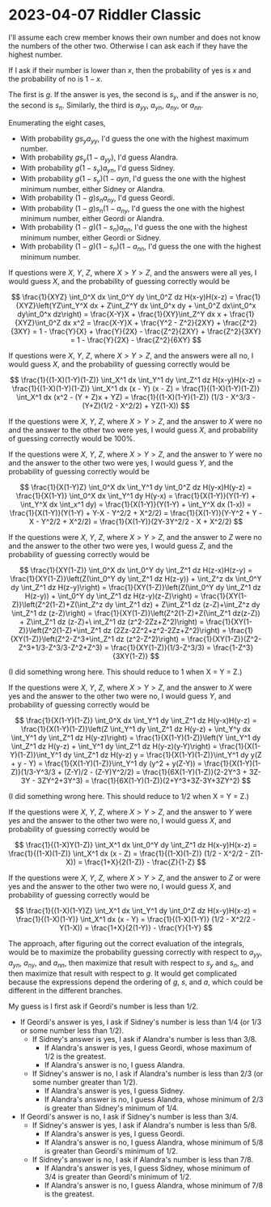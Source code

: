 2023-04-07 Riddler Classic
==========================
I'll assume each crew member knows their own number and does not know the
numbers of the other two.  Otherwise I can ask each if they have the highest
number.

If I ask if their number is lower than $x$, then the probability of yes is
$x$ and the probability of no is $1-x$.

The first is $g$.  If the answer is yes, the second is $s_y$, and if the
answer is no, the second is $s_n$.  Similarly, the third is $a_{yy}$,
$a_{yn}$, $a_{ny}$, or $a_{nn}$.

Enumerating the eight cases,
* With probability $gs_ya_{yy}$, I'd guess the one with the highest maximum
  number.
* With probability $gs_y(1-a_{yy})$, I'd guess Alandra.
* With probability $g(1-s_y)a_{yn}$, I'd guess Sidney.
* With probability $g(1-s_y)(1-a{yn}$, I'd guess the one with the highest
  minimum number, either Sidney or Alandra.
* With probability $(1-g)s_na_{ny}$, I'd guess Geordi.
* With probability $(1-g)s_n(1-a_{ny}$, I'd guess the one with the highest
  minimum number, either Geordi or Alandra.
* With probability $(1-g)(1-s_n)a_{nn}$, I'd guess the one with the highest
  minimum number, either Geordi or Sidney.
* With probability $(1-g)(1-s_n)(1-a_{nn}$, I'd guess the one with the
  highest minimum number.

If questions were $X$, $Y$, $Z$, where $X > Y > Z$, and the answers were all
yes, I would guess $X$, and the probability of guessing correctly would be

$$ \frac{1}{XYZ} \int_0^X dx \int_0^Y dy \int_0^Z dz H(x-y)H(x-z)
    = \frac{1}{XYZ}\left(YZ\int_Y^X dx + Z\int_Z^Y dx \int_0^x dy + \int_0^Z dx\int_0^x dy\int_0^x dz\right)
    = \frac{X-Y}X + \frac{1}{XY}\int_Z^Y dx x + \frac{1}{XYZ}\int_0^Z dx x^2
    = \frac{X-Y}X + \frac{Y^2 - Z^2}{2XY} + \frac{Z^2}{3XY}
    = 1 - \frac{Y}{X} + \frac{Y}{2X} - \frac{Z^2}{2XY} + \frac{Z^2}{3XY}
    = 1 - \frac{Y}{2X} - \frac{Z^2}{6XY} $$

If questions were $X$, $Y$, $Z$, where $X > Y > Z$, and the answers were all
no, I would guess $X$, and the probability of guessing correctly would be

$$ \frac{1}{(1-X)(1-Y)(1-Z)} \int_X^1 dx \int_Y^1 dy \int_Z^1 dz H(x-y)H(x-z)
    = \frac{1}{(1-X)(1-Y)(1-Z)} \int_X^1 dx (x - Y) (x - Z)
    = \frac{1}{(1-X)(1-Y)(1-Z)} \int_X^1 dx (x^2 - (Y + Z)x + YZ)
    = \frac{1}{(1-X)(1-Y)(1-Z)} (1/3 - X^3/3 - (Y+Z)(1/2 - X^2/2) + YZ(1-X)) $$

If the questions were $X$, $Y$, $Z$, where $X > Y > Z$, and the answer to
$X$ were no and the answer to the other two were yes, I would guess $X$,
and probability of guessing correctly would be 100%.

If the questions were $X$, $Y$, $Z$, where $X > Y > Z$, and the answer to
$Y$ were no and the answer to the other two were yes, I would guess $Y$, and
the probability of guessing correctly would be

$$ \frac{1}{X(1-Y)Z} \int_0^X dx \int_Y^1 dy \int_0^Z dz H(y-x)H(y-z)
   = \frac{1}{X(1-Y)} \int_0^X dx \int_Y^1 dy H(y-x)
   = \frac{1}{X(1-Y)}(Y(1-Y) + \int_Y^X dx \int_x^1 dy)
   = \frac{1}{X(1-Y)}(Y(1-Y) + \int_Y^X dx (1-x))
   = \frac{1}{X(1-Y)}(Y(1-Y) + Y-X - Y^2/2 + X^2/2)
   = \frac{1}{X(1-Y)}(Y-Y^2 + Y - X - Y^2/2 + X^2/2)
   = \frac{1}{X(1-Y)}(2Y-3Y^2/2 - X + X^2/2) $$

If the questions were $X$, $Y$, $Z$, where $X > Y > Z$, and the answer to
$Z$ were no and the answer to the other two were yes, I would guess $Z$, and
the probability of guessing correctly would be

$$ \frac{1}{XY(1-Z)} \int_0^X dx \int_0^Y dy \int_Z^1 dz H(z-x)H(z-y)
   = \frac{1}{XY(1-Z)}\left(Z(\int_0^Y dy \int_Z^1 dz H(z-y)) + \int_Z^z dx \int_0^Y dy \int_Z^1 dz H(z-y)\right)
   = \frac{1}{XY(1-Z)}\left(Z(\int_0^Y dy \int_Z^1 dz H(z-y)) + \int_0^Y dy \int_Z^1 dz H(z-y)(z-Z)\right)
   = \frac{1}{XY(1-Z)}\left(Z^2(1-Z)+Z(\int_Z^z dy \int_Z^1 dz) + Z\int_Z^1 dz (z-Z)+\int_Z^z dy \int_Z^1 dz (z-Z)\right)
   = \frac{1}{XY(1-Z)}\left(Z^2(1-Z)+Z(\int_Z^1 dz(z-Z)) + Z\int_Z^1 dz (z-Z)+\
int_Z^1 dz (z^2-2Zz+Z^2)\right)
   = \frac{1}{XY(1-Z)}\left(Z^2(1-Z)+\int_Z^1 dz (2Zz-2Z^2+z^2-2Zz+Z^2)\right)
   = \frac{1}{XY(1-Z)}\left(Z^2-Z^3+\int_Z^1 dz (z^2-Z^2)\right)
   = \frac{1}{XY(1-Z)}(Z^2-Z^3+1/3-Z^3/3-Z^2+Z^3)
   = \frac{1}{XY(1-Z)}(1/3-Z^3/3)
   = \frac{1-Z^3}{3XY(1-Z)} $$

(I did something wrong here.  This should reduce to 1 when X = Y = Z.)

If the questions were $X$, $Y$, $Z$, where $X > Y > Z$, and the answer to
$X$ were yes and the answer to the other two were no, I would guess $Y$,
and probability of guessing correctly would be

$$ \frac{1}{X(1-Y)(1-Z)} \int_0^X dx \int_Y^1 dy \int_Z^1 dz H(y-x)H(y-z)
   = \frac{1}{X(1-Y)(1-Z)}\left(Z \int_Y^1 dy \int_Z^1 dz H(y-z) + \int_Y^y dx \int_Y^1 dy \int_Z^1 dz H(y-z)\right)
   = \frac{1}{X(1-Y)(1-Z)}\left(Y \int_Y^1 dy \int_Z^1 dz H(y-z) + \int_Y^1 dy \int_Z^1 dz H(y-z)(y-Y)\right)
   = \frac{1}{X(1-Y)(1-Z)}\int_Y^1 dy \int_Z^1 dz H(y-z) y
   = \frac{1}{X(1-Y)(1-Z)}\int_Y^1 dy y(Z + y - Y)
   = \frac{1}{X(1-Y)(1-Z)}\int_Y^1 dy (y^2 + y(Z-Y))
   = \frac{1}{X(1-Y)(1-Z)}(1/3-Y^3/3 + (Z-Y)/2 - (Z-Y)Y^2/2)
   = \frac{1}{6X(1-Y)(1-Z)}(2-2Y^3 + 3Z-3Y - 3ZY^2+3Y^3)
   = \frac{1}{6X(1-Y)(1-Z)}(2+Y^3+3Z-3Y+3ZY^2) $$

(I did something wrong here.  This should reduce to 1/2 when X = Y = Z.)

If the questions were $X$, $Y$, $Z$, where $X > Y > Z$, and the answer to
$Y$ were yes and the answer to the other two were no, I would guess $X$,
and probability of guessing correctly would be

$$ \frac{1}{(1-X)Y(1-Z)} \int_X^1 dx \int_0^Y dy \int_Z^1 dz H(x-y)H(x-z)
   = \frac{1}{(1-X)(1-Z)} \int_X^1 dx (x - Z)
   = \frac{1}{(1-X)(1-Z)} (1/2 - X^2/2 - Z(1-X))
   = \frac{1+X}{2(1-Z)} - \frac{Z}{1-Z} $$

If the questions were $X$, $Y$, $Z$, where $X > Y > Z$, and the answer to
$Z$ or were yes and the answer to the other two were no, I would guess $X$,
and probability of guessing correctly would be

$$ \frac{1}{(1-X)(1-Y)Z} \int_X^1 dx \int_Y^1 dy \int_0^Z dz H(x-y)H(x-z)
   = \frac{1}{(1-X)(1-Y)} \int_X^1 dx (x - Y)
   = \frac{1}{(1-X)(1-Y)} (1/2 - X^2/2 - Y(1-X))
   = \frac{1+X}{2(1-Y)} - \frac{Y}{1-Y} $$

The approach, after figuring out the correct evaluation of the integrals,
would be to maximize the probability guessing correctly with respect to
$a_{yy}$,  $a_{yn}$, $a_{ny}$, and $a_{nn}$, then maximize that result with
respect to $s_y$ and $s_n$, and then maximize that result with respect to
$g$.  It would get complicated because the expressions depend the ordering
of $g$, $s$, and $a$, which could be different in the different branches.

My guess is I first ask if Geordi's number is less than 1/2.
* If Geordi's answer is yes, I ask if Sidney's number is less than 1/4 (or 1/3
  or some number less than 1/2).
  * If Sidney's answer is yes, I ask if Alandra's number is less than 3/8.
    * If Alandra's answer is yes, I guess Geordi, whose maximum of 1/2 is the
      greatest.
    * If Alandra's answer is no, I guess Alandra.
  * If Sidney's answer is no, I ask if Alandra's number is less than 2/3 (or
    some number greater than 1/2).
    * If Alandra's answer is yes, I guess Sidney.
    * If Alandra's answer is no, I guess Alandra, whose minimum of 2/3 is
      greater than Sidney's minimum of 1/4.
* If Geordi's answer is no, I ask if Sidney's number is less than 3/4.
  * If Sidney's answer is yes, I ask if Alandra's number is less than 5/8.
    * If Alandra's answer is yes, I guess Geordi.
    * If Alandra's answer is no, I guess Alandra, whose minimum of 5/8 is
      greater than Geordi's minimum of 1/2.
  * If Sidney's answer is no, I ask if Alandra's number is less than 7/8.
    * If Alandra's answer is yes, I guess Sidney, whose minimum of 3/4 is
      greater than Geordi's minimum of 1/2.
    * If Alandra's answer is no, I guess Alandra, whose minimum of 7/8 is the
      greatest.
